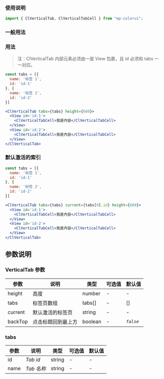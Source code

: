 ### 使用说明

```jsx
import { ClVerticalTab, ClVerticalTabCell } from "mp-colorui";
```

### 一般用法

### 用法

> 注：ClVerticalTab 内部元素必须由一层 View 包裹，且 id 必须和 tabs 一一对应。

```jsx
const tabs = [{
  name: '标签 1',
  id: 'id-1'
}, {
  name: '标签 2',
  id: 'id-2'
}]

<ClVerticalTab tabs={tabs} height={600}>
  <View id='id-1'>
    <ClVerticalTabCell>我是内容</ClVerticalTabCell>
  </View>
  <View id='id-2'>
    <ClVerticalTabCell>我是内容</ClVerticalTabCell>
  </View>
</ClVerticalTab>
```

### 默认激活的索引

```jsx
const tabs = [{
  name: '标签 1',
  id: 'id-1'
}, {
  name: '标签 2',
  id: 'id-2'
}]

<ClVerticalTab tabs={tabs} current={tabs[0].id} height={600}>
  <View id='id-1'>
    <ClVerticalTabCell>我是内容</ClVerticalTabCell>
  </View>
  <View id='id-2'>
    <ClVerticalTabCell>我是内容</ClVerticalTabCell>
  </View>
</ClVerticalTab>
```

## 参数说明

### VerticalTab 参数

| 参数    | 说明               | 类型    | 可选值 | 默认值    |
| ------- | ------------------ | ------- | ------ | --------- |
| height  | 高度               | number  | -      | -         |
| tabs    | 标签页数组         | tabs[]  | -      | []        |
| current | 默认激活的标签页   | string  | -      | -         |
| backTop | 点击标题回到最上方 | boolean | -      | _`false`_ |

### tabs

| 参数 | 说明       | 类型   | 可选值 | 默认值 |
| ---- | ---------- | ------ | ------ | ------ |
| id   | _Tab id_   | string | -      | -      |
| name | _Tab 名称_ | string | -      | -      |

<FloatPhone url="https://yinliangdream.github.io/mp-colorui-h5-demo/#/pages/components/verticalTab/index" />
